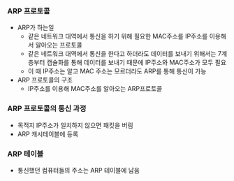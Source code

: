 ### ARP 프로토콜

- ARP가 하는일
  - 같은 네트워크 대역에서 통신을 하기 위해 필요한 MAC주소를 IP주소를 이용해서 알아오는 프로토콜
  - 같은 네트워크 대역에서 통신을 한다고 하더라도 데이터를 보내기 위해서는 7계층부터 캡슐화를 통해 데이터를 보내기 때문에 IP주소와 MAC주소가 모두 필요
  - 이 때 IP주소는 알고 MAC 주소는 모르더라도 ARP를 통해 통신이 가능
- ARP 프로토콜의 구조
  - IP주소를 이용해 MAC주소를 알아오는 ARP프로토콜

### ARP 프로토콜의 통신 과정

- 목적지 IP주소가 일치하지 않으면 패킷을 버림
- ARP 캐시테이블에 등록

### ARP 테이블

- 통신했던 컴퓨터들의 주소는 ARP 테이블에 남음

